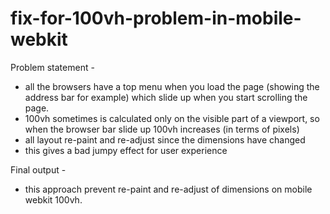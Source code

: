 # fix-for-100vh-problem-in-mobile-webkit
<p>Problem statement -</p>
<ul><li>all the browsers have a top menu when you load the page (showing the address bar for example) which slide up when you start scrolling the page.</li>
<li>100vh sometimes is calculated only on the visible part of a viewport, so when the browser bar slide up 100vh increases (in terms of pixels)</li>
<li>all layout re-paint and re-adjust since the dimensions have changed</li><li>this gives a bad jumpy effect for user experience</li></ul>
<p>Final output -</p>
<ul><li>this approach prevent re-paint and re-adjust of dimensions on mobile webkit 100vh.</li></ul>
